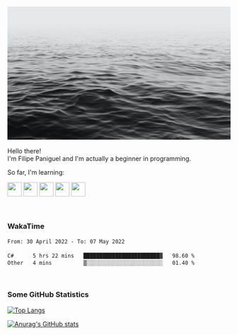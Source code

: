 <img height="300" width="900" src="header_lipepaniguel.jpg">

Hello there!  
I'm Filipe Paniguel and I'm actually a beginner in programming.

So far, I'm learning:

<img height="32" width="32" src="https://cdn.jsdelivr.net/gh/devicons/devicon/icons/python/python-original.svg"/> <img height="32" width="32" src="https://cdn.jsdelivr.net/gh/devicons/devicon/icons/cplusplus/cplusplus-original.svg" /> <img height="32" width="32" src="https://cdn.jsdelivr.net/gh/devicons/devicon/icons/qt/qt-original.svg" /> <img height="32" width="32" src="https://cdn.jsdelivr.net/gh/devicons/devicon/icons/html5/html5-original.svg"/> <img height="32" width="32" src="https://cdn.jsdelivr.net/gh/devicons/devicon/icons/css3/css3-original.svg" />

<br>

### WakaTime

<!--START_SECTION:waka-->

```text
From: 30 April 2022 - To: 07 May 2022

C#      5 hrs 22 mins   ████████████████████████▓   98.60 %
Other   4 mins          ▒░░░░░░░░░░░░░░░░░░░░░░░░   01.40 %
```

<!--END_SECTION:waka-->

<br>

### Some GitHub Statistics

[![Top Langs](https://github-readme-stats.vercel.app/api/top-langs/?username=lipepaniguel&layout=compact&theme=github_dark)](https://github.com/anuraghazra/github-readme-stats)

[![Anurag's GitHub stats](https://github-readme-stats.vercel.app/api?username=lipepaniguel&theme=github_dark)](https://github.com/anuraghazra/github-readme-stats)

